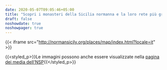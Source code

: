 ```yaml
---
date: 2020-05-07T09:05:46+05:00
title: "Scopri i monasteri della Sicilia normanna e la loro rete più grande"
draft: false
noshowdate: true
noshowpager: true
---
```

{{< iframe src="http://normansicily.org/places/map/index.html?locale=it" >}}

{{<styled_p>}}Le immagini possono anche essere visualizzate nella [pagina dei media dell'NSP](http://media.normansicily.org/){{</styled_p>}}
